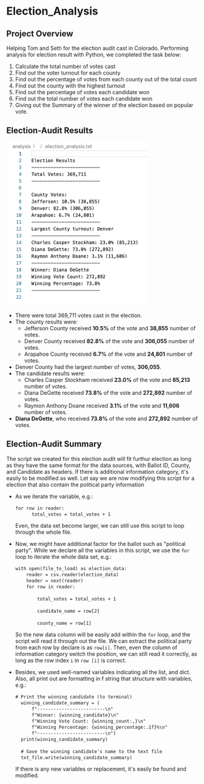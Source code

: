 # Election_Analysis
## Project Overview
Helping Tom and Seth for the election audit cast in Colorado. Performing analysis for election result with Python, we completed the task below:
  1. Calculate the total number of votes cast
  2. Find out the voter turnout for each county
  3. Find out the percentage of votes from each county out of the total count
  4. Find out the county with the highest turnout
  5. Find out the percentage of votes each candidate won
  6. Find out the total number of votes each candidate won
  7. Giving out the Summary of the winner of the election based on popular vote.
  
## Election-Audit Results
![Election_Results](https://github.com/rykiprince/Election_Analysis/blob/main/analysis/Election_Results.png)

- There were total 369,711 votes cast in the election.
- The county results were:
  - Jefferson County received **10.5%** of the vote and **38,855** number of votes.
  - Denver County received **82.8%** of the vote and **306,055** number of votes.
  - Arapahoe County received **6.7%** of the vote and **24,801** number of votes.
- Denver County had the largest number of votes, **306,055**.
- The candidate results were:
  - Charles Casper Stockham received **23.0%** of the vote and **85,213** number of votes.
  - Diana DeGette received **73.8%** of the vote and **272,892** number of votes.
  - Raymon Anthony Doane received **3.1%** of the vote and **11,606** number of votes.
- **Diana DeGette**, who received **73.8%** of the vote and **272,892** number of votes. 

## Election-Audit Summary
The script we created for this election audit will fit furthur election as long as they have the same format for the data sources, with Ballot ID, County, and Candidate as headers. If there is additional information category, it's easily to be modified as well.
Let say we are now modifying this script for a election that also contain the political party information
- As we iterate the variable, e.g.:
  ```
  for row in reader:
        total_votes = total_votes + 1
  ```
  Even, the data set become larger, we can still use this script to loop through the whole file.
  
- Now, we might have additional factor for the ballot such as "political party". While we declare all the variables in this script, we use the `for` loop to iterate the whole data set, e.g.:
  ```
  with open(file_to_load) as election_data:
      reader = csv.reader(election_data)
      header = next(reader)
      for row in reader:

          total_votes = total_votes + 1

          candidate_name = row[2]

          county_name = row[1]
    ```
  So the new data column will be easily add within the `for` loop, and the script will read it through out the file. We can extract the political party from each row by declare is as `row[i]`. Then, even the column of information category switch the position, we can still read it correctly, as long as the row index `i` in `row [i]` is correct. 
  
- Besides, we used well-named variables indicating all the list, and dict. Also, all print out are formatting in f string that structure with variables, e.g.:
  ```
  # Print the winning candidate (to terminal)
    winning_candidate_summary = (
        f"-------------------------\n"
        f"Winner: {winning_candidate}\n"
        f"Winning Vote Count: {winning_count:,}\n"
        f"Winning Percentage: {winning_percentage:.1f}%\n"
        f"-------------------------\n")
    print(winning_candidate_summary)

    # Save the winning candidate's name to the text file
    txt_file.write(winning_candidate_summary)
    ```
    If there is any new variables or replacement, it's easily be found and modified.
